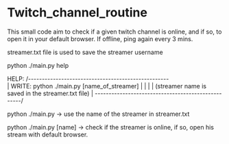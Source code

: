 # Twitch_channel_routine
This small code aim to check if a given twitch channel is online, and if so, to open it in your default browser.
If offline, ping again every 3 mins.

streamer.txt file is used to save the streamer username 

python ./main.py help

HELP:
/---------------------------------------------------\
| WRITE: python ./main.py [name_of_streamer]        |
|                                                   |
| (streamer name is saved in the streamer.txt file) |
\---------------------------------------------------/


python ./main.py -> use the name of the streamer in streamer.txt


python ./main.py [name] -> check if the streamer is online, if so, open his stream with default browser.
